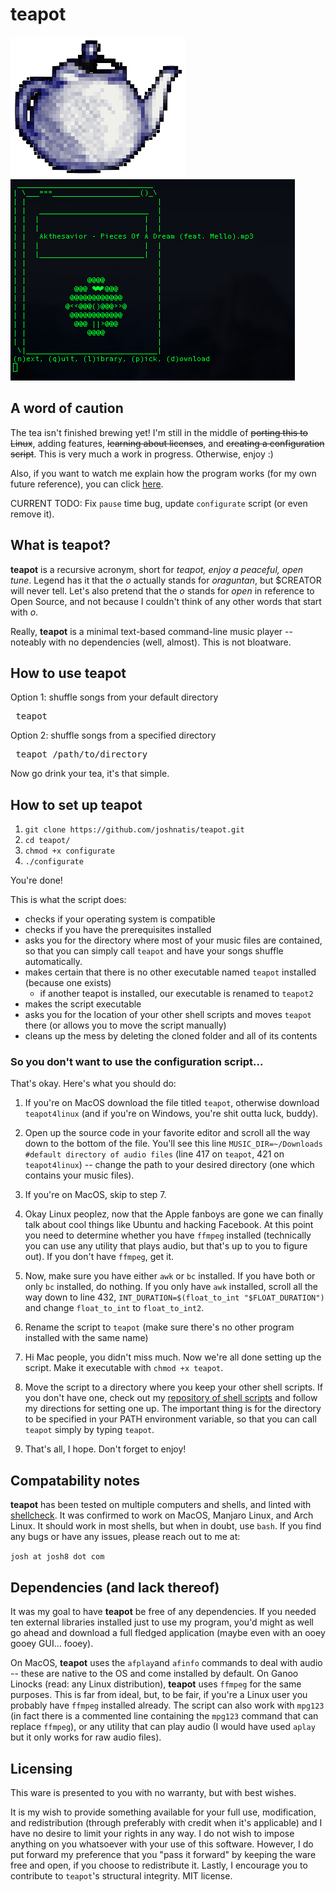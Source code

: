 # teapot
![Logo](images/teapot-logo-small.png) ![Screenshot](images/teapot-screenshot2.png)

## A word of caution
The tea isn't finished brewing yet! I'm still in the middle of ~~porting this to Linux~~, adding features, ~~learning about licenses~~, and ~~creating a configuration script~~. This is very much a work in progress. Otherwise, enjoy :)

Also, if you want to watch me explain how the program works (for my own future reference), you can click [here](https://www.youtube.com/watch?v=oJpkSBohS0U).

CURRENT TODO: Fix `pause` time bug, update `configurate` script (or even remove it).

## What is teapot?
**teapot** is a recursive acronym, short for *teapot, enjoy a peaceful, open tune*. Legend has it that the *o* actually stands for *oraguntan*, but $CREATOR will never tell. Let's also pretend that the *o* stands for *open* in reference to Open Source, and not because I couldn't think of any other words that start with *o*.

Really, **teapot** is a minimal text-based command-line music player -- noteably with no dependencies (well, almost). This is not bloatware.

## How to use teapot
Option 1: shuffle songs from your default directory
<pre> teapot </pre>
Option 2: shuffle songs from a specified directory
<pre> teapot /path/to/directory </pre>
Now go drink your tea, it's that simple.

## How to set up teapot
1. `git clone https://github.com/joshnatis/teapot.git`
1. `cd teapot/`
1. `chmod +x configurate`
1. `./configurate`

You're done!

This is what the script does: 
* checks if your operating system is compatible
* checks if you have the prerequisites installed
* asks you for the directory where most of your music files are contained, so that you can simply call `teapot` and have your songs shuffle automatically.
* makes certain that there is no other executable named `teapot` installed (because one exists)
	* if another teapot is installed, our executable is renamed to `teapot2`
* makes the script executable
* asks you for the location of your other shell scripts and moves `teapot` there (or allows you to move the script manually)
* cleans up the mess by deleting the cloned folder and all of its contents

### So you don't want to use the configuration script...
That's okay. Here's what you should do:

1. If you're on MacOS download the file titled `teapot`, otherwise download `teapot4linux` (and if you're on Windows, you're shit outta luck, buddy).

2. Open up the source code in your favorite editor and scroll all the way down to the bottom of the file. You'll see this line `MUSIC_DIR=~/Downloads #default directory of audio files` (line 417 on `teapot`, 421 on `teapot4linux`) -- change the path to your desired directory (one which contains your music files).

3. If you're on MacOS, skip to step 7.

4. Okay Linux peoplez, now that the Apple fanboys are gone we can finally talk about cool things like Ubuntu and hacking Facebook. At this point you need to determine whether you have `ffmpeg` installed (technically you can use any utility that plays audio, but that's up to you to figure out). If you don't have `ffmpeg`, get it.

5. Now, make sure you have either `awk` or `bc` installed. If you have both or only `bc` installed, do nothing. If you only have `awk` installed, scroll all the way down to line 432, `INT_DURATION=$(float_to_int "$FLOAT_DURATION")` and change `float_to_int` to `float_to_int2`.

6. Rename the script to `teapot` (make sure there's no other program installed with the same name)

7. Hi Mac people, you didn't miss much. Now we're all done setting up the script. Make it executable with `chmod +x teapot`.

8. Move the script to a directory where you keep your other shell scripts. If you don't have one, check out my [repository of shell scripts](https://github.com/joshnatis/shell-skriptz) and follow my directions for setting one up. The important thing is for the directory to be specified in your PATH environment variable, so that you can call `teapot` simply by typing `teapot`.

9. That's all, I hope. Don't forget to enjoy!

## Compatability notes
**teapot** has been tested on multiple computers and shells, and linted with [shellcheck](https://www.shellcheck.net/). It was confirmed to work on MacOS, Manjaro Linux, and Arch Linux. It should work in most shells, but when in doubt, use `bash`. If you find any bugs or have any issues, please reach out to me at:

`josh at josh8 dot com`

## Dependencies (and lack thereof)
It was my goal to have **teapot** be free of any dependencies. If you needed ten external libraries installed just to use my program, you'd might as well go ahead and download a full fledged application (maybe even with an ooey gooey GUI... fooey).

On MacOS, **teapot** uses the `afplay`and `afinfo` commands to deal with audio -- these are native to the OS and come installed by default. On Ganoo Linocks (read: any Linux distribution), **teapot** uses `ffmpeg` for the same purposes. This is far from ideal, but, to be fair, if you're a Linux user you probably have `ffmpeg` installed already. The script can also work with `mpg123` (in fact there is a commented line containing the `mpg123` command that can replace `ffmpeg`), or any utility that can play audio (I would have used `aplay` but it only works for raw audio files).

## Licensing
This ware is presented to you with no warranty, but with best wishes.

It is my wish to provide something available for your full use, modification, and redistribution (through preferably with credit when it's applicable) and I have no desire to limit your rights in any way. I do not wish to impose anything on you whatsoever with your use of this software. However, I do put forward my preference that you "pass it forward" by keeping the ware free and open, if you choose to redistribute it. Lastly, I encourage you to contribute to `teapot`'s structural integrity. MIT license.
